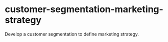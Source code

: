 # customer-segmentation-marketing-strategy
Develop a customer segmentation to define marketing strategy.
